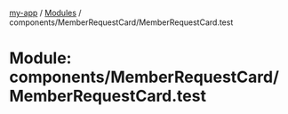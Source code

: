 [my-app](../README.md) / [Modules](../modules.md) / components/MemberRequestCard/MemberRequestCard.test

# Module: components/MemberRequestCard/MemberRequestCard.test

